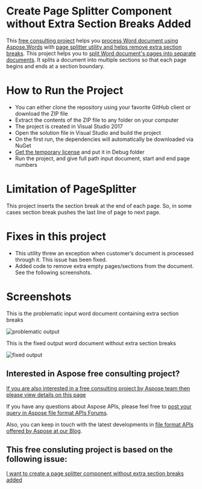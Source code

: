 # Create Page Splitter Component without Extra Section Breaks Added

This [free consulting project](https://aspose-free-consulting.github.io/) helps you [process Word document using Aspose.Words](https://products.aspose.com/words) with [page splitter utility and helps remove extra section breaks](https://docs.aspose.com/display/wordsnet/Working+with+Sections). This project helps you to [split Word document's pages into separate documents](https://github.com/aspose-free-consulting/create-page-splitter-component-without-extra-section-breaks-added/blob/master/PageSplitter/PageSplitter.cs). It splits a document into multiple sections so that each page begins and ends at a section boundary.

# How to Run the Project

* You can either clone the repository using your favorite GitHub client or download the ZIP file
* Extract the contents of the ZIP file to any folder on your computer
* The project is created in Visual Studio 2017
*	Open the solution file in Visual Studio and build the project
*	On the first run, the dependencies will automatically be downloaded via NuGet
*	[Get the temporary license](https://purchase.aspose.com/temporary-license) and put it in Debug folder
*	Run the project, and give full path input document, start and end page numbers


# Limitation of PageSplitter

This project inserts the section break at the end of each page. So, in some cases section break pushes the last line of page to next page. 

# Fixes in this project

* This utility threw an exception when customer’s document is processed through it. This issue has been fixed.
* Added code to remove extra empty pages/sections from the document. See the following screenshots.


# Screenshots

This is the problematic input word document containing extra section breaks 

![problematic output](https://user-images.githubusercontent.com/1214951/68274359-b88da980-008a-11ea-9c25-a196e8f8084b.png)

This is the fixed output word document without extra section breaks

![fixed output](https://user-images.githubusercontent.com/1214951/68274357-b7f51300-008a-11ea-958e-ce3b591ffe4e.png)



## Interested in Aspose free consulting project?
[If you are also interested in a free consulting project by Aspose team then please view details on this page](https://aspose-free-consulting.github.io/)

If you have any questions about Aspose APIs, please feel free to [post your query in Aspose file format APIs Forums](https://forum.aspose.com/). 

Also, you can keep in touch with the latest developments in [file format APIs offered by Aspose at our Blog](https://blog.aspose.com/). 

## This free consluting project is based on the following issue:
[I want to create a page splitter component without extra section breaks added](https://github.com/aspose-free-consulting/projects/issues/15)
